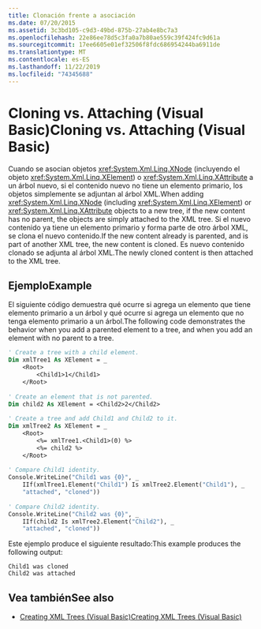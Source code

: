 ```yaml
---
title: Clonación frente a asociación
ms.date: 07/20/2015
ms.assetid: 3c3bd105-c9d3-49bd-875b-27ab4e8bc7a3
ms.openlocfilehash: 22e86ee78d5c3fa0a7b80ae559c39f424fc9d61a
ms.sourcegitcommit: 17ee6605e01ef32506f8fdc686954244ba6911de
ms.translationtype: MT
ms.contentlocale: es-ES
ms.lasthandoff: 11/22/2019
ms.locfileid: "74345688"
---
```

# <a name="cloning-vs-attaching-visual-basic"></a><span data-ttu-id="8020e-102">Cloning vs. Attaching (Visual Basic)</span><span class="sxs-lookup"><span data-stu-id="8020e-102">Cloning vs. Attaching (Visual Basic)</span></span>
<span data-ttu-id="8020e-103">Cuando se asocian objetos <xref:System.Xml.Linq.XNode> (incluyendo el objeto <xref:System.Xml.Linq.XElement>) o <xref:System.Xml.Linq.XAttribute> a un árbol nuevo, si el contenido nuevo no tiene un elemento primario, los objetos simplemente se adjuntan al árbol XML.</span><span class="sxs-lookup"><span data-stu-id="8020e-103">When adding <xref:System.Xml.Linq.XNode> (including <xref:System.Xml.Linq.XElement>) or <xref:System.Xml.Linq.XAttribute> objects to a new tree, if the new content has no parent, the objects are simply attached to the XML tree.</span></span> <span data-ttu-id="8020e-104">Si el nuevo contenido ya tiene un elemento primario y forma parte de otro árbol XML, se clona el nuevo contenido.</span><span class="sxs-lookup"><span data-stu-id="8020e-104">If the new content already is parented, and is part of another XML tree, the new content is cloned.</span></span> <span data-ttu-id="8020e-105">Es nuevo contenido clonado se adjunta al árbol XML.</span><span class="sxs-lookup"><span data-stu-id="8020e-105">The newly cloned content is then attached to the XML tree.</span></span>  
  
## <a name="example"></a><span data-ttu-id="8020e-106">Ejemplo</span><span class="sxs-lookup"><span data-stu-id="8020e-106">Example</span></span>  
 <span data-ttu-id="8020e-107">El siguiente código demuestra qué ocurre si agrega un elemento que tiene elemento primario a un árbol y qué ocurre si agrega un elemento que no tenga elemento primario a un árbol.</span><span class="sxs-lookup"><span data-stu-id="8020e-107">The following code demonstrates the behavior when you add a parented element to a tree, and when you add an element with no parent to a tree.</span></span>  
  
```vb  
' Create a tree with a child element.  
Dim xmlTree1 As XElement = _  
    <Root>  
        <Child1>1</Child1>  
    </Root>  
  
' Create an element that is not parented.  
Dim child2 As XElement = <Child2>2</Child2>  
  
' Create a tree and add Child1 and Child2 to it.  
Dim xmlTree2 As XElement = _  
    <Root>  
        <%= xmlTree1.<Child1>(0) %>  
        <%= child2 %>  
    </Root>  
  
' Compare Child1 identity.  
Console.WriteLine("Child1 was {0}", _  
    IIf(xmlTree1.Element("Child1") Is xmlTree2.Element("Child1"), _  
    "attached", "cloned"))  
  
' Compare Child2 identity.  
Console.WriteLine("Child2 was {0}", _  
    IIf(child2 Is xmlTree2.Element("Child2"), _  
    "attached", "cloned"))  
```  
  
 <span data-ttu-id="8020e-108">Este ejemplo produce el siguiente resultado:</span><span class="sxs-lookup"><span data-stu-id="8020e-108">This example produces the following output:</span></span>  
  
```console  
Child1 was cloned  
Child2 was attached  
```  
  
## <a name="see-also"></a><span data-ttu-id="8020e-109">Vea también</span><span class="sxs-lookup"><span data-stu-id="8020e-109">See also</span></span>

- [<span data-ttu-id="8020e-110">Creating XML Trees (Visual Basic)</span><span class="sxs-lookup"><span data-stu-id="8020e-110">Creating XML Trees (Visual Basic)</span></span>](../../../../visual-basic/programming-guide/concepts/linq/creating-xml-trees.md)
